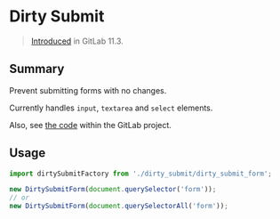 # Dirty Submit

> [Introduced](https://gitlab.com/gitlab-org/gitlab-foss/-/merge_requests/21115) in GitLab 11.3.

## Summary

Prevent submitting forms with no changes.

Currently handles `input`, `textarea` and `select` elements.

Also, see [the code](https://gitlab.com/gitlab-org/gitlab/blob/master/app/assets/javascripts/dirty_submit/)
within the GitLab project.

## Usage

```js
import dirtySubmitFactory from './dirty_submit/dirty_submit_form';

new DirtySubmitForm(document.querySelector('form'));
// or
new DirtySubmitForm(document.querySelectorAll('form'));
```
